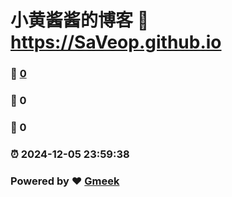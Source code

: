 # 小黄酱酱的博客 :link: https://SaVeop.github.io 
### :page_facing_up: [0](https://SaVeop.github.io/tag.html) 
### :speech_balloon: 0 
### :hibiscus: 0 
### :alarm_clock: 2024-12-05 23:59:38 
### Powered by :heart: [Gmeek](https://github.com/Meekdai/Gmeek)
